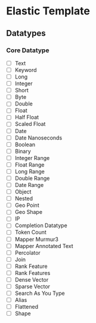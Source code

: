 # Elastic Template

## Datatypes

### Core Datatype

- [ ] Text
- [ ] Keyword
- [ ] Long
- [ ] Integer
- [ ] Short
- [ ] Byte
- [ ] Double
- [ ] Float
- [ ] Half Float
- [ ] Scaled Float
- [ ] Date
- [ ] Date Nanoseconds
- [ ] Boolean
- [ ] Binary
- [ ] Integer Range
- [ ] Float Range
- [ ] Long Range
- [ ] Double Range
- [ ] Date Range
- [ ] Object
- [ ] Nested
- [ ] Geo Point
- [ ] Geo Shape
- [ ] IP
- [ ] Completion Datatype
- [ ] Token Count
- [ ] Mapper Murmur3
- [ ] Mapper Annotated Text
- [ ] Percolator
- [ ] Join
- [ ] Rank Feature
- [ ] Rank Features
- [ ] Dense Vector
- [ ] Sparse Vector
- [ ] Search As You Type
- [ ] Alias
- [ ] Flattened
- [ ] Shape
